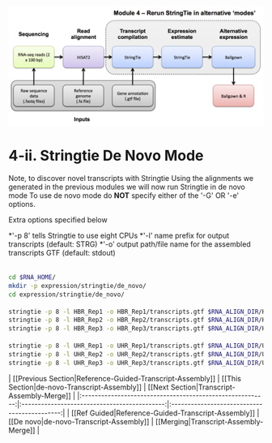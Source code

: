 ![RNA-seq Flowchart - Module 5](Images/RNA-seq_Flowchart5.png)

# 4-ii. Stringtie De Novo Mode

Note, to discover novel transcripts with Stringtie 
Using the alignments we generated in the previous modules we will now run Stringtie in de novo mode
To use de novo mode do **NOT** specify either of the '-G' OR '-e' options.

Extra options specified below

*'-p 8' tells Stringtie to use eight CPUs
*'-l' name prefix for output transcripts (default: STRG)
*'-o' output path/file name for the assembled transcripts GTF (default: stdout)


```bash

cd $RNA_HOME/
mkdir -p expression/stringtie/de_novo/
cd expression/stringtie/de_novo/

stringtie -p 8 -l HBR_Rep1 -o HBR_Rep1/transcripts.gtf $RNA_ALIGN_DIR/HBR_Rep1.bam
stringtie -p 8 -l HBR_Rep2 -o HBR_Rep2/transcripts.gtf $RNA_ALIGN_DIR/HBR_Rep2.bam
stringtie -p 8 -l HBR_Rep3 -o HBR_Rep3/transcripts.gtf $RNA_ALIGN_DIR/HBR_Rep3.bam

stringtie -p 8 -l UHR_Rep1 -o UHR_Rep1/transcripts.gtf $RNA_ALIGN_DIR/UHR_Rep1.bam
stringtie -p 8 -l UHR_Rep2 -o UHR_Rep2/transcripts.gtf $RNA_ALIGN_DIR/UHR_Rep2.bam
stringtie -p 8 -l UHR_Rep3 -o UHR_Rep3/transcripts.gtf $RNA_ALIGN_DIR/UHR_Rep3.bam

```

| [[Previous Section|Reference-Guided-Transcript-Assembly]] | [[This Section|de-novo-Transcript-Assembly]] | [[Next Section|Transcript-Assembly-Merge]]   |
|:---------------------------------------------------------:|:--------------------------------------------:|:--------------------------------------------:|
| [[Ref Guided|Reference-Guided-Transcript-Assembly]]       | [[De novo|de-novo-Transcript-Assembly]]      | [[Merging|Transcript-Assembly-Merge]] |